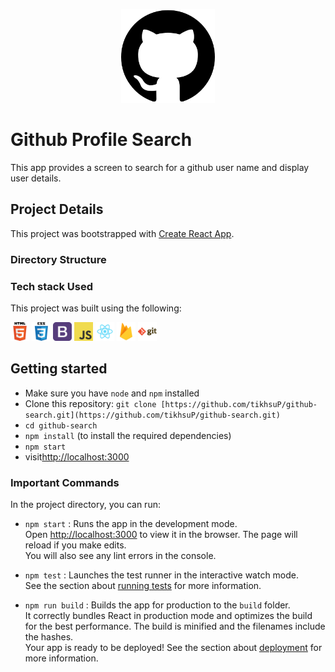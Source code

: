 <p align="center">
  <img src="https://github.com/tikhsuP/assignment/blob/main/src/images/logo.png" width="150px">
</p>

# Github Profile Search
This app provides a screen to search for a github user name and display user details.

## Project Details
This project was bootstrapped with [Create React App](https://github.com/facebook/create-react-app).

### Directory Structure

### Tech stack Used

This project was built using the following:

<code><img height="30" src="https://raw.githubusercontent.com/github/explore/80688e429a7d4ef2fca1e82350fe8e3517d3494d/topics/html/html.png"></code>
<code><img height="30" src="https://raw.githubusercontent.com/github/explore/80688e429a7d4ef2fca1e82350fe8e3517d3494d/topics/css/css.png"></code>
<code><img height="30" src="https://raw.githubusercontent.com/github/explore/80688e429a7d4ef2fca1e82350fe8e3517d3494d/topics/bootstrap/bootstrap.png"></code>
<code><img height="30" src="https://raw.githubusercontent.com/github/explore/80688e429a7d4ef2fca1e82350fe8e3517d3494d/topics/javascript/javascript.png"></code>
<code><img height="30" src="https://raw.githubusercontent.com/github/explore/80688e429a7d4ef2fca1e82350fe8e3517d3494d/topics/react/react.png"></code>
<code><img height="30" src="https://raw.githubusercontent.com/github/explore/80688e429a7d4ef2fca1e82350fe8e3517d3494d/topics/firebase/firebase.png"></code>
<code><img height="30" src="https://raw.githubusercontent.com/github/explore/80688e429a7d4ef2fca1e82350fe8e3517d3494d/topics/git/git.png"></code>


## Getting started

- Make sure you have `node` and `npm` installed
- Clone this repository: `git clone [https://github.com/tikhsuP/github-search.git](https://github.com/tikhsuP/github-search.git)`
- `cd github-search`
- `npm install` (to install the required dependencies)
- `npm start`
- visit[http://localhost:3000](http://localhost:3000)


### Important Commands
In the project directory, you can run:

- `npm start` : Runs the app in the development mode.\
Open [http://localhost:3000](http://localhost:3000) to view it in the browser.
The page will reload if you make edits.\
You will also see any lint errors in the console.

- `npm test` : Launches the test runner in the interactive watch mode.\
See the section about [running tests](https://facebook.github.io/create-react-app/docs/running-tests) for more information.

- `npm run build` : Builds the app for production to the `build` folder.\
It correctly bundles React in production mode and optimizes the build for the best performance.
The build is minified and the filenames include the hashes.\
Your app is ready to be deployed!
See the section about [deployment](https://facebook.github.io/create-react-app/docs/deployment) for more information.
